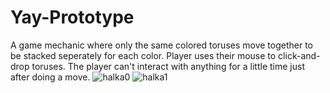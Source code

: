 # Yay-Prototype
 
A game mechanic where only the same colored toruses move together to be stacked seperately for each color.
Player uses their mouse to click-and-drop toruses. The player can't interact with anything for a little time just after doing a move.
![halka0](https://user-images.githubusercontent.com/72474584/205812891-50c2f83d-29f4-46c2-bd3f-54f24ea133bd.png)
![halka1](https://user-images.githubusercontent.com/72474584/205812991-b2e9f599-46db-4a79-9696-a18b4780b5d5.png)
